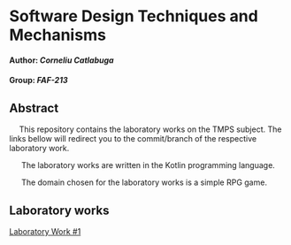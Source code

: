 # Software Design Techniques and Mechanisms

#### Author: _Corneliu Catlabuga_
#### Group: _FAF-213_

## Abstract

&ensp;&ensp; This repository contains the laboratory works on the TMPS subject.
The links bellow will redirect you to the commit/branch of the respective laboratory work.

&ensp; &ensp; The laboratory works are written in the Kotlin programming language.

&ensp; &ensp; The domain chosen for the laboratory works is a simple RPG game.

## Laboratory works

[Laboratory Work #1](https://github.com/muffindud/TMPS_Lab/tree/3896987ea4d6d448a8986abf9512fccba6e06a6e)

